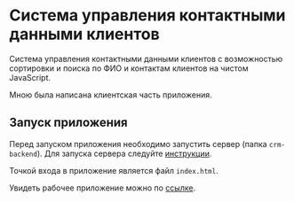 # Система управления контактными данными клиентов
Система управления контактными данными клиентов с возможностью сортировки и поиска по ФИО и контактам клиентов на чистом JavaScript.

Мною была написана клиентская часть приложения.

## Запуск приложения
Перед запуском приложения необходимо запустить сервер (папка `crm-backend`). Для запуска сервера следуйте [инструкции](crm-backend/README.md).

Точкой входа в приложение является файл `index.html`.

Увидеть рабочее приложение можно по [ссылке](https://crm-frontend-xi.vercel.app/).